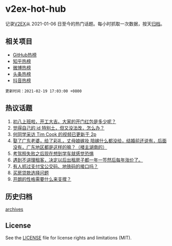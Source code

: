 # v2ex-hot-hub

 记录[V2EX](https://www.v2ex.com/)从 2021-01-06 日至今的热门话题。每小时抓取一次数据，按天[归档](archives)。
 
 ## 相关项目

- [GitHub热榜](https://github.com/snaildev/github-hot-hub)
- [知乎热榜](https://github.com/snaildev/zhihu-hot-hub)
- [微博热榜](https://github.com/snaildev/weibo-hot-hub)
- [头条热榜](https://github.com/snaildev/toutiao-hot-hub)
- [抖音热榜](https://github.com/snaildev/douyin-hot-hub)


 `更新时间：2021-02-19 17:03:00 +0800`

## 热议话题

1. [初八上班啦，开工大吉。大家的开门红包是多少呢？](https://www.v2ex.com/t/754104)
1. [觉得自己的 id 特别土，但又没法改，怎么办？](https://www.v2ex.com/t/754143)
1. [何同学采访 Tim Cook 的视频已更新于 2p](https://www.v2ex.com/t/754025)
1. [娶了广东老婆，给了彩礼，丈母娘嫁妆 陪嫁什么都没给，结婚前还说有，后面没有，广东地区都是这样的嘛？（楼主湖南的）](https://www.v2ex.com/t/753987)
1. [考驾照失败之后现在想到学车就感觉恐惧](https://www.v2ex.com/t/754202)
1. [遇到不讲理租客，决定以后出租房子都一年一签然后每年涨价了。](https://www.v2ex.com/t/754105)
1. [有人抓过支付宝公交码、地铁码的接口吗？](https://www.v2ex.com/t/754024)
1. [买房贷款选择问题](https://www.v2ex.com/t/754197)
1. [开朗的性格需要什么来支撑？](https://www.v2ex.com/t/754124)

## 历史归档

[archives](archives)

## License

See the [LICENSE](LICENSE) file for license rights and limitations (MIT).
